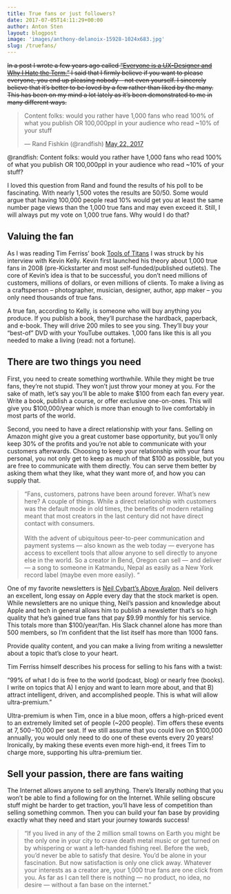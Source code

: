 ```yaml
---
title: True fans or just followers?
date: 2017-07-05T14:11:29+00:00
author: Anton Sten
layout: blogpost
image: 'images/anthony-delanoix-15928-1024x683.jpg'
slug: /truefans/
---
```

~~In a post I wrote a few years ago called <a href="https://antonsten.com/ux-designer/">“Everyone is a UX-Designer and Why I Hate the Term,”</a> I said that I firmly believe if you want to please everyone, you end up pleasing nobody – not even yourself. I sincerely believe that it’s better to be loved by a few rather than liked by the many. This has been on my mind a lot lately as it’s been demonstrated to me in many different ways.~~

<blockquote class="twitter-tweet" data-lang="en">
  <p dir="ltr" lang="en">
    Content folks: would you rather have 1,000 fans who read 100% of what you publish OR 100,000ppl in your audience who read ~10% of your stuff
  </p>

  <p>
    — Rand Fishkin (@randfish) <a href="https://twitter.com/randfish/status/866726978514243590">May 22, 2017</a>
  </p>
</blockquote>


@randfish: Content folks: would you rather have 1,000 fans who read 100% of what you publish OR 100,000ppl in your audience who read ~10% of your stuff?

I loved this question from Rand and found the results of his poll to be fascinating. With nearly 1,500 votes the results are 50/50. Some would argue that having 100,000 people read 10% would get you at least the same number page views than the 1,000 true fans and may even exceed it. Still, I will always put my vote on 1,000 true fans. Why would I do that?

## Valuing the fan

As I was reading Tim Ferriss’ book <a href="https://toolsoftitans.com" target="_blank" rel="noopener">Tools of Titans</a> I was struck by his interview with Kevin Kelly. Kevin first launched his theory about 1,000 true fans in 2008 (pre-Kickstarter and most self-funded/published outlets). The core of Kevin’s idea is that to be successful, you don’t need millions of customers, millions of dollars, or even millions of clients. To make a living as a craftsperson &#8211; photographer, musician, designer, author, app maker &#8211; you only need thousands of true fans.

A true fan, according to Kelly, is someone who will buy anything you produce. If you publish a book, they’ll purchase the hardback, paperback, and e-book. They will drive 200 miles to see you sing. They’ll buy your “best-of” DVD with your YouTube outtakes. 1,000 fans like this is all you needed to make a living (read: not a fortune).

## There are two things you need

First, you need to create something worthwhile. While they might be true fans, they’re not stupid. They won’t just throw your money at you. For the sake of math, let’s say you’ll be able to make $100 from each fan every year. Write a book, publish a course, or offer exclusive one-on-ones. This will give you $100,000/year which is more than enough to live comfortably in most parts of the world.

Second, you need to have a direct relationship with your fans. Selling on Amazon might give you a great customer base opportunity, but you’ll only keep 30% of the profits and you’re not able to communicate with your customers afterwards. Choosing to keep your relationship with your fans personal, you not only get to keep as much of that $100 as possible, but you are free to communicate with them directly. You can serve them better by asking them what they like, what they want more of, and how you can supply that.

> “Fans, customers, patrons have been around forever. What’s new here? A couple of things. While a direct relationship with customers was the default mode in old times, the benefits of modern retailing meant that most creators in the last century did not have direct contact with consumers. <br><br>With the advent of ubiquitous peer-to-peer communication and payment systems — also known as the web today — everyone has access to excellent tools that allow anyone to sell directly to anyone else in the world. So a creator in Bend, Oregon can sell — and deliver — a song to someone in Katmandu, Nepal as easily as a New York record label (maybe even more easily). “

One of my favorite newsletters is <a href="https://www.aboveavalon.com" target="_blank" rel="noopener">Neil Cybart’s Above Avalon</a>. Neil delivers an excellent, long essay on Apple every day that the stock market is open. While newsletters are no unique thing, Neil’s passion and knowledge about Apple and tech in general allows him to publish a newsletter that’s so high quality that he’s gained true fans that pay $9.99 monthly for his service. This totals more than $100/year/fan. His Slack channel alone has more than 500 members, so I’m confident that the list itself has more than 1000 fans.

Provide quality content, and you can make a living from writing a newsletter about a topic that’s close to your heart.

Tim Ferriss himself describes his process for selling to his fans with a twist:

“99% of what I do is free to the world (podcast, blog) or nearly free (books). I write on topics that A) I enjoy and want to learn more about, and that B) attract intelligent, driven, and accomplished people. This is what will allow ultra-premium.”

Ultra-premium is when Tim, once in a blue moon, offers a high-priced event to an extremely limited set of people (~200 people). Tim offers these events at $7,500-$10,000 per seat. If we still assume that you could live on $100,000 annually, you would only need to do one of these events every 20 years! Ironically, by making these events even more high-end, it frees Tim to charge more, supporting his ultra-premium tier.

## Sell your passion, there are fans waiting

The Internet allows anyone to sell anything. There’s literally nothing that you won’t be able to find a following for on the Internet. While selling obscure stuff might be harder to get traction, you’ll have less of competition than selling something common. Then you can build your fan base by providing exactly what they need and start your journey towards success!

> “If you lived in any of the 2 million small towns on Earth you might be the only one in your city to crave death metal music or get turned on by whispering or want a left-handed fishing reel. Before the web, you’d never be able to satisfy that desire. You’d be alone in your fascination. But now satisfaction is only one click away. Whatever your interests as a creator are, your 1,000 true fans are one click from you. As far as I can tell there is nothing — no product, no idea, no desire — without a fan base on the internet.”
